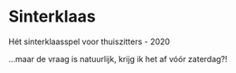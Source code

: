 # Sinterklaas
Hét sinterklaasspel voor thuiszitters - 2020

...maar de vraag is natuurlijk, krijg ik het af vóór zaterdag?!
